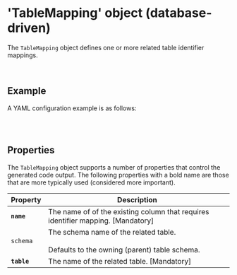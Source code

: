 # 'TableMapping' object (database-driven)

The `TableMapping` object defines one or more related table identifier mappings.

<br/>

## Example

A YAML configuration example is as follows:
``` yaml

```

<br/>

## Properties
The `TableMapping` object supports a number of properties that control the generated code output. The following properties with a bold name are those that are more typically used (considered more important).

Property | Description
-|-
**`name`** | The name of of the existing column that requires identifier mapping. [Mandatory]
`schema` | The schema name of the related table.<br/><br/>Defaults to the owning (parent) table schema.
**`table`** | The name of the related table. [Mandatory]

